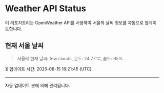 
# Weather API Status

이 리포지토리는 OpenWeather API를 사용하여 서울의 날씨 정보를 자동으로 업데이트합니다.

## 현재 서울 날씨
> 서울의 현재 날씨: few clouds, 온도: 24.77°C, 습도: 95%

⏳ 업데이트 시간: 2025-08-15 16:21:45 (UTC)

---
자동 업데이트 봇에 의해 관리됩니다.
